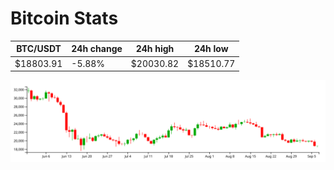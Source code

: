 # Bitcoin Stats

BTC/USDT|24h change|24h high|24h low|
|---|---|---|---|
|$18803.91|-5.88%|$20030.82|$18510.77|

<img src="./chart.svg">
